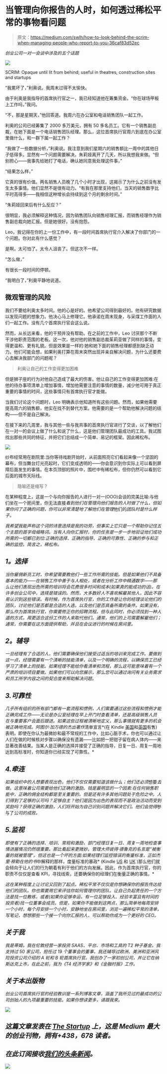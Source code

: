 # 当管理向你报告的人时，如何透过稀松平常的事物看问题

> 原文：<https://medium.com/swlh/how-to-look-behind-the-scrim-when-managing-people-who-report-to-you-36caf83d52ec>

*创业公司一对一会谈中涉及的五个话题*

![](img/8d7b6e295dc96b734ea90c978130ffe6.png)

SCRIM: Opaque until lit from behind; useful in theatres, construction sites and startups

“我累坏了，”利奥说。我周末过得不太愉快。

由于利奥是我指导的首席执行官之一，我已经知道他在筹集资金。“你在球场甲板上工作吗，”我问。

“不，那是星期天，”他回答道。我周六在办公室和电话销售团队一起工作。

利奥的公司已经筹集了 2000 多万美元，拥有 50 多名员工。它有一个销售副总裁，在她下面是一个电话销售团队经理。那么，这位首席执行官周六到底在办公室里做什么，和一群下属一起工作？

“我做了一些数据分析，”利奥说。我注意到我们星期六的销售额比一周中的其他日子低得多。显然有一个问题需要解决。朱莉娅离开了几天，所以我想我来做。“但别担心——我事先给她打了电话，确认她同意我处理这件事，”

“结果怎么样，”

它真的很有价值。两名销售人员晚了几个小时才出现，这揭示了为什么之前没有发生太多事情。他们显然不是很有动力。“有我在那里支持他们，当天的销售数字比平时高得多——我相信这种增长会持续到这个月的剩余时间。”

“朱莉娅回来后有什么反应？”

很明显，我必须解释这种情况，因为销售团队向销售经理汇报，而销售经理作为销售副总裁向她汇报。但是她很好。没有抱怨。

Leo，我记得在你的上一份工作中，有一段时间首席执行官介入解决了你部门的一个问题。你对此有什么感觉？

是啊，太可怕了。太令人沮丧了。但这次不一样。

“怎么做，”

有很长一段时间的停顿。

“我明白了，”利奥平静地说道。

## 微观管理的风险

我们不要给利奥太多时间。他的心是好的。他希望公司得到最好的。他有研究数据以发现问题的想象力。他决心马上修理它。他承诺在周末现身，与采煤工作面的人们一起工作。没有几个首席执行官会这么说。

然而，从长远来看，他的干预并没有帮助。在之前的工作中，Leo 讨厌那个不断干涉他职责范围的老板。这一次，他对他的销售副总裁茱莉亚做了同样的事情，变得更温和、更有礼貌。但是效果是一样的:她和她下面的销售经理都感到缺乏动力。他们可能会想，如果利奥打算在周末突然出现并亲自解决问题，为什么还要费心去解决我部门的问题呢？

> 利奥让自己的工作变得更加困难

但是狮子座的行为对他自己造成了最大的伤害。他让自己的工作变得更加困难:在他的待办事项清单上增加事情，增加他需要注意的事情的数量，减少他可用于真正重要的事情的时间，这些事情只有首席执行官才能做。

当我们讨论这个问题时，Leo 明确表示他知道所有这些问题。然而，如果他需要提高周六的销售额，他实在找不到替代方案。他需要的是一个帮助他解决问题的结构——但不是自己解决。

在接下来的几周里，我与其他一些与我共事的首席执行官进行了交谈，以了解他们在一对一的会议上做了什么和说了什么，这是他们管理团队最成功的工具。我试图找出那些共同的特征，并把它们总结成一个简单、易记的框架。因此稀松布。

![](img/94fc9ebf5105009a2f94f3427fdf4e0e.png)

纱布经常用在剧院里:当你等待戏剧开始时，从前面照亮它们看起来像一个坚固的幕布，但当舞台灯光亮起时，它们变成透明的——你会意识到你实际上可以看到屏障后面发生的事情。在本页顶部的照片中，围栏中有稀松布，但你仍然可以看到它后面的城市天际线。

> 隐喻还是缩写？

在某种程度上，这是一个与向你报告的人进行一对一(OOO)会谈的完美比喻:与他们坐在一个房间里，你无法直接*看到他们在管理向他们报告的人时做了什么，但如果你问了正确的问题，你可以非常清楚地了解他们在管理*他们的*团队时是什么样子。*

*我希望我能声称这个词的诗意选择是我的功劳，但事实上它只是一个帮助你记住五个主题的首字母缩略词。当有人向你汇报时，你的任务是一步一步地验证他们成功所需的一切都已到位:正确的选择、正确的指导、正确的可靠性、正确的参与和正确的监控。简言之，稀松布。*

## ***1。选择***

*当你雇佣新员工时，你希望需要教他们一些工作所需的技能。但是如果他们不具备基本的能力——在销售工作中善于与人相处，或者在分析工作中精通数字——那么让他们表现出色所需的培训将会花费很多时间和成本(如果真的能成功的话)。在许多创业公司中，选择是错误的。然而，大多数好人不喜欢解雇其他人，因此不容易认识到这些错误。有时候，作为首席执行官，你的工作是让你的经理谈论他们的团队，讨论他们是否都是合适的人选，以及他们是否具备所需的条件。如果没有，那么作为首席执行官，你需要修正你的招聘流程。但与此同时，你必须找到一种人道的方式，用更适合这份工作的人来取代他们。通常，他们的上司需要解雇他们；通常，你需要在这方面提供帮助，并且在会议进行的时候在房间里。*

## ***2。辅导***

*一旦经理有了合适的人，他们需要确保他们接受过适当的培训来完成工作。要做到这一点，经理需要有一个清晰的技能清单，以及一个明确的流程，以确保员工已经学习了清单上的技能。如果经理不能给你看清单和流程，那么这可能意味着有一个严肃的培训项目要做。如果他们可以向您展示，那么您可以通过询问有关业务需求和员工所学内容之间的契合度来帮助解决问题。*

## *3.可靠性*

*几乎所有组织的所有部门都有一套流程和惯例，人们需要通过这些流程和惯例才能正确完成工作——无论是办公室经理在早上开门时查看清单，还是高级销售人员在与重要客户会面后跟进。如果这些过程被清晰地定义，那么事情就有更多的机会被正确地完成。阿图尔·加万德的杰出著作*清单宣言*(在 Kindle [美国](https://www.amazon.com/Checklist-Manifesto-How-Things-Right-ebook/dp/B0037Z8SLI)和[英国](https://www.amazon.co.uk/Checklist-Manifesto-How-Things-Right-ebook/dp/B0037Z8SLI/)有售)表明，即使在你认为最微妙和最不常规的工作中，比如心脏手术，你也可以通过让人们在做的时候核对步骤以确保没有遗漏——比如把一把钳子留在病人体内——来显著改善结果。当某人是正确的选择并接受了正确的指导，日复一日、周复一周地达到高标准时，你知道你已经实现了可靠性。*

## *4.牵连*

*如果组织中的人想要表现出色，他们不仅仅需要知道该做什么；他们还必须*想要*去做。这意味着公司需要给他们正确的激励。钱是最明显的一个因素:在任何销售职能中，正确的佣金结构都是至关重要的。但是还有许多其他问题处于危险之中。人们得到了足够的认可吗？足够自主？他们是因为出色的表现而不是政治活动而受到奖励吗？获得正确的激励，人们将开始为自己识别问题并解决它们。他们会觉得*参与了*公司的成败。*

## *5.监视*

*即使有了正确的选择、培训、常规和激励，部门经理日复一日、周复一周地检查事情进展情况仍然很重要。那比看起来更微妙。管理大师彼得·德鲁克的名言是“被衡量的就被管理”。但这也是一个坏的方面:如果经理们监控错误的衡量标准，正如杰里·穆勒在他的书*中解释的那样，度量标准的暴政* (Kindle [US](https://www.amazon.com/Tyranny-Metrics-Jerry-Z-Muller-ebook/dp/B076ZWW2MN/) 和 [UK](https://www.amazon.co.uk/Tyranny-Metrics-Jerry-Z-Muller-ebook/dp/B076ZWW2MN/) )那么他们就会倾向于让人们的行为朝着有利于他们的方向发展。因此，作为首席执行官，你的职责不仅仅是查看 KPI，寻找线索，还要确保你的经理们在衡量正确的事情。*

*这在某种程度上让讨论又回到了起点。稀松平常不仅仅是你想确保你的报告传达给他们的团队。你也需要用它来评估你如何管理你的团队。让自己负起责任的一个方法是找一位教练，或者(如果你足够幸运，有一位足够投入、经验丰富且有时间的投资者)找一位董事会成员。但是，如果你不能做到这两点，那么简单地每周安排一个小时，每个月安排一个小时，安静地坐在房间里，浏览一遍稀松平常的清单，写笔记，想想那些一个接一个向你汇报的人，可以帮助你成为一个更好的 CEO。*

## *关于我*

*我是蒂姆，我在伦敦经营一家投资 SAAS、平台、市场和工具的 T2 种子基金。我支持过 50 家公司，担任过 19 个董事会的董事，我还辅导过欧洲、美洲和亚洲风险投资公司介绍的 A 轮和 B 轮首席执行官。我创办了一家初创公司，并让它在纳斯达克上市，在此之前，我为《T4 经济学家》和《金融时报》工作。*

## *关于本出版物*

*创业公司首席执行官的经验教训是一系列博客文章，涵盖了我所见过的最成功的公司创始人的九项最重要的技能。如果你想读更多，请跟我来。*

*[![](img/308a8d84fb9b2fab43d66c117fcc4bb4.png)](https://medium.com/swlh)*

## *这篇文章发表在 [The Startup](https://medium.com/swlh) 上，这是 Medium 最大的创业刊物，拥有+438，678 读者。*

## *在此订阅接收[我们的头条新闻](https://growthsupply.com/the-startup-newsletter/)。*

*[![](img/b0164736ea17a63403e660de5dedf91a.png)](https://medium.com/swlh)*